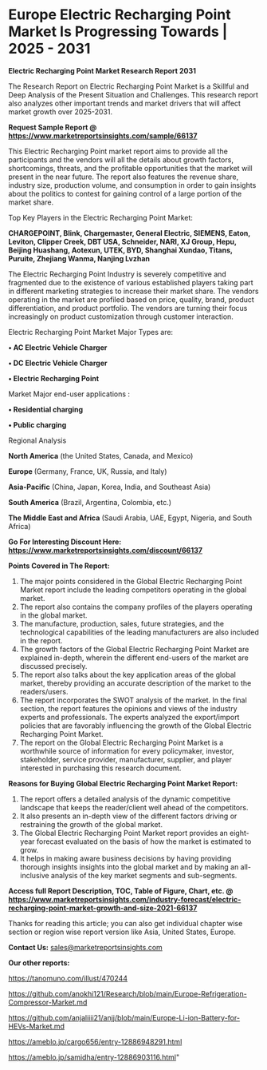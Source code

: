 # Europe Electric Recharging Point Market Is Progressing Towards | 2025 - 2031

<strong>Electric Recharging Point Market Research Report 2031</strong>

The Research Report on Electric Recharging Point Market is a Skillful and Deep Analysis of the Present Situation and Challenges. This research report also analyzes other important trends and market drivers that will affect market growth over 2025-2031.

<strong>Request Sample Report @ <a href=https://www.marketreportsinsights.com/sample/66137>https://www.marketreportsinsights.com/sample/66137</a></strong>

This Electric Recharging Point market report aims to provide all the participants and the vendors will all the details about growth factors, shortcomings, threats, and the profitable opportunities that the market will present in the near future. The report also features the revenue share, industry size, production volume, and consumption in order to gain insights about the politics to contest for gaining control of a large portion of the market share.

Top Key Players in the Electric Recharging Point Market:

<strong>CHARGEPOINT, Blink, Chargemaster, General Electric, SIEMENS, Eaton, Leviton, Clipper Creek, DBT USA, Schneider, NARI, XJ Group, Hepu, Beijing Huashang, Aotexun, UTEK, BYD, Shanghai Xundao, Titans, Puruite, Zhejiang Wanma, Nanjing Lvzhan</strong>

The Electric Recharging Point Industry is severely competitive and fragmented due to the existence of various established players taking part in different marketing strategies to increase their market share. The vendors operating in the market are profiled based on price, quality, brand, product differentiation, and product portfolio. The vendors are turning their focus increasingly on product customization through customer interaction.

Electric Recharging Point Market Major Types are:

<strong>• AC Electric Vehicle Charger

• DC Electric Vehicle Charger

• Electric Recharging Point</strong>

Market Major end-user applications :

<strong>• Residential charging

• Public charging</strong>

Regional Analysis

</u><strong><b>North America</b></strong> (the United States, Canada, and Mexico)

<strong><b>Europe </b></strong>(Germany, France, UK, Russia, and Italy)

<strong><b>Asia-Pacific</b></strong> (China, Japan, Korea, India, and Southeast Asia)

<strong><b>South America</b></strong> (Brazil, Argentina, Colombia, etc.)

<strong><b>The Middle East and Africa</b></strong> (Saudi Arabia, UAE, Egypt, Nigeria, and South Africa)

<strong>Go For Interesting Discount Here: <a href=https://www.marketreportsinsights.com/discount/66137>https://www.marketreportsinsights.com/discount/66137</a></strong>

<strong>Points Covered in The Report:</strong>
<ol>
  <li>The major points considered in the Global Electric Recharging Point Market report include the leading competitors operating in the global market.</li>
  <li>The report also contains the company profiles of the players operating in the global market.</li>
  <li>The manufacture, production, sales, future strategies, and the technological capabilities of the leading manufacturers are also included in the report.</li>
  <li>The growth factors of the Global Electric Recharging Point Market are explained in-depth, wherein the different end-users of the market are discussed precisely.</li>
  <li>The report also talks about the key application areas of the global market, thereby providing an accurate description of the market to the readers/users.</li>
  <li>The report incorporates the SWOT analysis of the market. In the final section, the report features the opinions and views of the industry experts and professionals. The experts analyzed the export/import policies that are favorably influencing the growth of the Global Electric Recharging Point Market.</li>
  <li>The report on the Global Electric Recharging Point Market is a worthwhile source of information for every policymaker, investor, stakeholder, service provider, manufacturer, supplier, and player interested in purchasing this research document.</li>
</ol>
<strong>Reasons for Buying Global Electric Recharging Point Market Report:</strong>

<ol>
  <li>The report offers a detailed analysis of the dynamic competitive landscape that keeps the reader/client well ahead of the competitors.</li>
  <li>It also presents an in-depth view of the different factors driving or restraining the growth of the global market.</li>
  <li>The Global Electric Recharging Point Market report provides an eight-year forecast evaluated on the basis of how the market is estimated to grow.</li>
  <li>It helps in making aware business decisions by having providing thorough insights insights into the global market and by making an all-inclusive analysis of the key market segments and sub-segments.</li>
</ol>
<strong>Access full Report Description, TOC, Table of Figure, Chart, etc. @ <a href=https://www.marketreportsinsights.com/industry-forecast/electric-recharging-point-market-growth-and-size-2021-66137>https://www.marketreportsinsights.com/industry-forecast/electric-recharging-point-market-growth-and-size-2021-66137</a></strong>


Thanks for reading this article; you can also get individual chapter wise section or region wise report version like Asia, United States, Europe.

<strong>Contact Us:</strong>
sales@marketreportsinsights.com

<strong>Our other reports:</strong>

<a href=https://tanomuno.com/illust/470244>https://tanomuno.com/illust/470244</a>

<a href=https://github.com/anokhi121/Research/blob/main/Europe-Refrigeration-Compressor-Market.md>https://github.com/anokhi121/Research/blob/main/Europe-Refrigeration-Compressor-Market.md</a>

<a href=https://github.com/anjaliiii21/anjj/blob/main/Europe-Li-ion-Battery-for-HEVs-Market.md>https://github.com/anjaliiii21/anjj/blob/main/Europe-Li-ion-Battery-for-HEVs-Market.md</a>

<a href=https://ameblo.jp/cargo656/entry-12886948291.html>https://ameblo.jp/cargo656/entry-12886948291.html</a>

<a href=https://ameblo.jp/samidha/entry-12886903116.html>https://ameblo.jp/samidha/entry-12886903116.html</a>"
